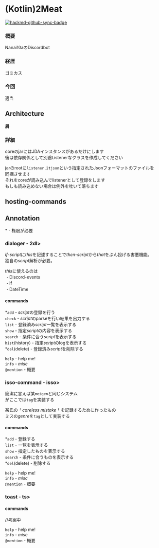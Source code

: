 # (Kotlin)2Meat

[![hackmd-github-sync-badge](https://hackmd.io/xttac6OzR9ix78AAAdsYYw/badge)](https://hackmd.io/xttac6OzR9ix78AAAdsYYw)


### 概要

Nanai10aのDiscordbot

### 経歴

ゴミカス

### 今回

適当

## Architecture

**屑**

### 詳細

coreのjarにはJDAインスタンスがあるだけにします  
後は依存関係として別途Listenerなクラスを作成してください

jarのrootに`listener.2tjson`という指定されたJsonフォーマットのファイルを同梱させます  
それをcoreが読み込んでlistenerとして登録をします  
もしも読み込めない場合は例外を吐いて落ちます

## hosting-commands

## Annotation

\* - 権限が必要

### dialoger - 2dl>

*if-script*に*this*を記述することで*then-script*から*that*をぶん投げる害悪機能。  
独自の*script*解析が必要。

*this*に使えるのは  
・Discord-events  
・if  
・DateTime

#### commands

\*`add` - *script*の登録を行う  
`check` - *script*のparseを行い結果を出力する  
`list` - 登録済み*script*一覧を表示する  
`show` - 指定*script*の内容を表示する  
`search` - 条件に合う*script*を表示する  
`hist`(history) - 指定*script*のlogを表示する  
\*`del`(delete) - 登録済み*script*を削除する

`help` - help me!  
`info` - *misc*  
`@mention` - 概要

### isso-command - isso>

簡潔に言えば某`meigen`と同じシステム  
がここでは`tag`を実装する

某氏の *† careless mistake †* を記録するために作ったもの  
ミスの*genre*を`tag`として実装する

#### commands



\*`add` - 登録する  
`list` - 一覧を表示する  
`show` - 指定したものを表示する  
`search` - 条件に合うものを表示する  
\*`del`(delete) - 削除する

`help` - help me!  
`info` - *misc*  
`@mention` - 概要

### toast - ts>

#### commands

//考案中

`help` - help me!  
`info` - *misc*  
`@mention` - 概要

